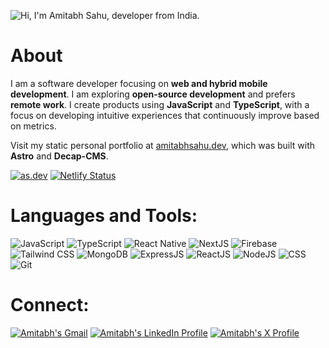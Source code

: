 ![Hi, I'm Amitabh Sahu, developer from India.](https://github.com/user-attachments/assets/dc8dda71-bef5-4c5e-96c4-9f8f0333139f)

# About

I am a software developer focusing on **web and hybrid mobile development**. I am exploring **open-source development** and prefers **remote work**. I create products using **JavaScript** and **TypeScript**, with a focus on developing intuitive experiences that continuously improve based on metrics.


Visit my static personal portfolio at [amitabhsahu.dev](https://amitabhsahu.dev/), which was built with **Astro** and **Decap-CMS**.

[![as.dev](https://github.com/user-attachments/assets/e6bbb5d4-b3de-4f02-adf8-abef243c52e4)](https://amitabhsahu.dev/)
[![Netlify Status](https://api.netlify.com/api/v1/badges/b722e973-f265-45f2-a3e2-9dab9c35cac5/deploy-status)](https://app.netlify.com/sites/amitabhsahu/deploys)

# Languages and Tools:

![JavaScript](https://img.shields.io/badge/JavaScript-323330?style=for-the-badge&logo=javascript&logoColor=F7DF1E)
![TypeScript](https://img.shields.io/badge/TypeScript-007ACC?style=for-the-badge&logo=typescript&logoColor=white)
![React Native](https://img.shields.io/badge/React_Native-20232A?style=for-the-badge&logo=react&logoColor=61DAFB)
![NextJS](https://img.shields.io/badge/next%20js-000000?style=for-the-badge&logo=nextdotjs&logoColor=white)
![Firebase](https://img.shields.io/badge/firebase-ffca28?style=for-the-badge&logo=firebase&logoColor=black)
![Tailwind CSS](https://img.shields.io/badge/Tailwind_CSS-38B2AC?style=for-the-badge&logo=tailwind-css&logoColor=white)
![MongoDB](https://img.shields.io/badge/MongoDB-4EA94B?style=for-the-badge&logo=mongodb&logoColor=white)
![ExpressJS](https://img.shields.io/badge/Express%20js-000000?style=for-the-badge&logo=express&logoColor=white)
![ReactJS](https://img.shields.io/badge/React-20232A?style=for-the-badge&logo=react&logoColor=61DAFB)
![NodeJS](https://img.shields.io/badge/Node%20js-339933?style=for-the-badge&logo=nodedotjs&logoColor=white)
![CSS](https://img.shields.io/badge/CSS3-1572B6?style=for-the-badge&logo=css3&logoColor=white)
![Git](https://img.shields.io/badge/GIT-E44C30?style=for-the-badge&logo=git&logoColor=white)

# Connect:

[![Amitabh's Gmail](https://img.shields.io/badge/Gmail-EA4336?style=for-the-badge&logo=gmail&logoColor=white)](mailto:amitabh.sahu0008@gmail.com?subject=Let%E2%80%99s%20Connect%20%F0%9F%A4%9D&body=Hi%20Amitabh%2C%0A%0A%2A%2Amessage%20goes%20here%2A%2A)
[![Amitabh's LinkedIn Profile](https://img.shields.io/badge/LinkedIn-0077B5?style=for-the-badge&logo=linkedin&logoColor=white)](https://www.linkedin.com/in/amitabh-sahu)
[![Amitabh's X Profile](https://img.shields.io/badge/asdotdev-000000?style=for-the-badge&logo=x&logoColor=white)](https://x.com/asdotdev)

